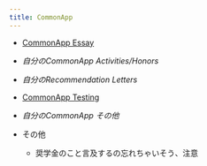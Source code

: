 ```yaml
---
title: CommonApp
---
```


* [CommonApp Essay](CommonApp%20Essay.md)

* *自分のCommonApp Activities/Honors*

* *自分のRecommendation Letters*

* [CommonApp Testing](CommonApp%20Testing.md)

* *自分のCommonApp その他*

* その他
  
  * 奨学金のこと言及するの忘れちゃいそう、注意
